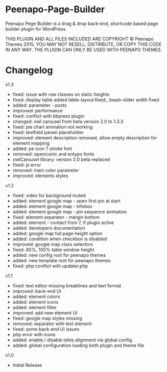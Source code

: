 # Peenapo-Page-Builder
Peenapo Pege Builder is a drag &amp; drop back-end, shortcode based page builder plugin for WordPress.

THIS PLUGIN AND ALL FILES INCLUDED ARE COPYRIGHT © Peenapo Themes 2015.
YOU MAY NOT RESELL, DISTRIBUTE, OR COPY THIS CODE IN ANY WAY. THE PLUGIN CAN ONLY BE USED WITH PEENAPO THEMES.

# Changelog

v1.3
- fixed: issue with row classes on static heights
- fixed: display table added table-layout:fixed;, bwpb-slider width fixed
- added: parameter - posts
- improved: performance
- fixed: conflict with bbpress plugin
- changed: owl carousel from beta version 2.0 to 1.3.3
- fixed: pie chart animation not working
- fixed: textfield param placeholder
- improved: element description removed, allow empty description for element mapping
- added: pe icon 7 stroke font
- removed: openiconic and entypo fonts
- owlCarousel library: version 2.0 beta replaced
- fixed: js error
- removed: main color parameter
- improved: elements styles

v1.2
- fixed: video for background muted
- added: element google map - open first pin at start
- added: element google map - infobox
- added: element google map - pin sequence animation
- fixed: element separator - margin bottom
- added: element - contact from 7, if plugin active
- added: developers documentation
- added: google map full page height option
- added: condition when checkbox is disabled
- improved: google map class selectors
- fixed: 80%, 100% table window height
- added: new config root for peenapo themes
- added: new template root for peenapo themes
- fixed: php conflict with updater.php

v1.1
- fixed: text editor missing breaklines and text format
- improved: back-end UI
- added: element colors
- added: element icons
- added: element filter
- improved: add new element UI
- fixed: google map styles missing
- removed: separator with text element
- fixed: some back-end UI issues
- php error with icons
- added: enable / disable teble alignment via global config
- added: global configuration loading both plugin and theme file

v1.0
- Initial Release